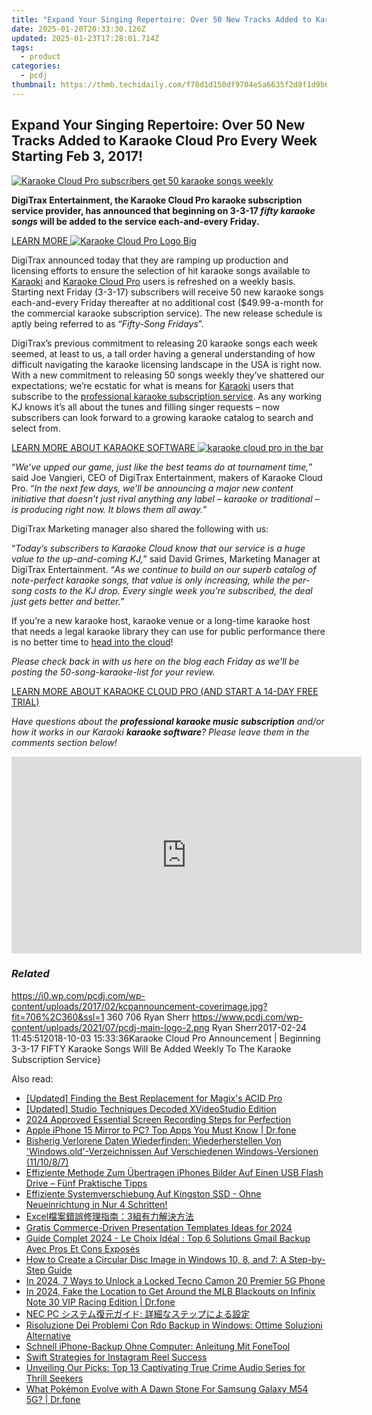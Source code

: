 ```yaml
---
title: "Expand Your Singing Repertoire: Over 50 New Tracks Added to Karaoke Cloud Pro Every Week Starting Feb 3, 2017!"
date: 2025-01-20T20:33:30.126Z
updated: 2025-01-23T17:28:01.714Z
tags:
  - product
categories:
  - pcdj
thumbnail: https://thmb.techidaily.com/f78d1d150df9704e5a6635f2d8f1d9b65ffaf1875700edcd569333cc9eed6a06.jpg
---
```


## Expand Your Singing Repertoire: Over 50 New Tracks Added to Karaoke Cloud Pro Every Week Starting Feb 3, 2017!

[![Karaoke Cloud Pro subscribers get 50 karaoke songs weekly](https://i0.wp.com/pcdj.com/wp-content/uploads/2017/02/kcpannouncement-coverimage.jpg?resize=706%2C321&ssl=1)](https://i0.wp.com/pcdj.com/wp-content/uploads/2017/02/kcpannouncement-coverimage.jpg?fit=706%2C360&ssl=1 "Karaoke Cloud Pro subscribers get 50 karaoke songs weekly")

**DigiTrax Entertainment, the Karaoke Cloud Pro karaoke subscription service provider, has announced that beginning on 3-3-17 _fifty karaoke songs_ will be added to the service each-and-every Friday.**

[LEARN MORE ![Karaoke Cloud Pro Logo Big](https://i0.wp.com/pcdj.com/wp-content/uploads/2014/06/karaokecloudprologo-big.png?fit=300%2C72&ssl=1 "Karaoke Cloud Pro Logo Big")](https://tools.techidaily.com/pcdj/products/)

DigiTrax announced today that they are ramping up production and licensing efforts to ensure the selection of hit karaoke songs available to [Karaoki](https://tools.techidaily.com/pcdj/products/) and [Karaoke Cloud Pro](https://tools.techidaily.com/pcdj/products/) users is refreshed on a weekly basis. Starting next Friday (3-3-17) subscribers will receive 50 new karaoke songs each-and-every Friday thereafter at no additional cost ($49.99-a-month for the commercial karaoke subscription service). The new release schedule is aptly being referred to as “_Fifty-Song Fridays_”.

DigiTrax’s previous commitment to releasing 20 karaoke songs each week seemed, at least to us, a tall order having a general understanding of how difficult navigating the karaoke licensing landscape in the USA is right now. With a new commitment to releasing 50 songs weekly they’ve shattered our expectations; we’re ecstatic for what is means for [Karaoki](https://tools.techidaily.com/pcdj/products/) users that subscribe to the [professional karaoke subscription service](https://tools.techidaily.com/pcdj/products/). As any working KJ knows it’s all about the tunes and filling singer requests – now subscribers can look forward to a growing karaoke catalog to search and select from.

[LEARN MORE ABOUT KARAOKE SOFTWARE ![karaoke cloud pro in the bar](https://i0.wp.com/pcdj.com/wp-content/uploads/2016/07/karaoki-withcloud-in-club-sml.jpg?fit=300%2C300&ssl=1 "karaoke cloud pro in the bar")](https://tools.techidaily.com/pcdj/products/)

“_We’ve upped our game, just like the best teams do at tournament time,_” said Joe Vangieri, CEO of DigiTrax Entertainment, makers of Karaoke Cloud Pro. “_In the next few days, we’ll be announcing a major new content initiative that doesn’t just rival anything any label – karaoke or traditional – is producing right now. It blows them all away._”

DigiTrax Marketing manager also shared the following with us:

“_Today’s subscribers to Karaoke Cloud know that our service is a huge value to the up-and-coming KJ,_” said David Grimes, Marketing Manager at DigiTrax Entertainment. “_As we continue to build on our superb catalog of note-perfect karaoke songs, that value is only increasing, while the per-song costs to the KJ drop. Every single week you’re subscribed, the deal just gets better and better._”

If you’re a new karaoke host, karaoke venue or a long-time karaoke host that needs a legal karaoke library they can use for public performance there is no better time to [head into the cloud](https://www.karaokelocker.com/subscription.pl)!

_Please check back in with us here on the blog each Friday as we’ll be posting the 50-song-karaoke-list for your review._

[LEARN MORE ABOUT KARAOKE CLOUD PRO (AND START A 14-DAY FREE TRIAL)](https://tools.techidaily.com/pcdj/products/)

_Have questions about the **professional karaoke music subscription** and/or how it works in our Karaoki **karaoke software**? Please leave them in the comments section below!_

<!-- affiliate ads begin -->
<iframe width="560" height="315" src="https://www.youtube.com/embed/kZVDkvMZvP4?si=xAugrCf-Ud6EMMpm" title="YouTube video player" frameborder="0" allow="accelerometer; autoplay; clipboard-write; encrypted-media; gyroscope; picture-in-picture; web-share" referrerpolicy="strict-origin-when-cross-origin" allowfullscreen></iframe>
<!-- affiliate ads end -->

### _Related_

https://i0.wp.com/pcdj.com/wp-content/uploads/2017/02/kcpannouncement-coverimage.jpg?fit=706%2C360&ssl=1 360 706 Ryan Sherr https://www.pcdj.com/wp-content/uploads/2021/07/pcdj-main-logo-2.png Ryan Sherr2017-02-24 11:45:512018-10-03 15:33:36Karaoke Cloud Pro Announcement | Beginning 3-3-17 FIFTY Karaoke Songs Will Be Added Weekly To The Karaoke Subscription Service}

<ins class="adsbygoogle"
     style="display:block"
     data-ad-format="autorelaxed"
     data-ad-client="ca-pub-7571918770474297"
     data-ad-slot="1223367746"></ins>

<ins class="adsbygoogle"
     style="display:block"
     data-ad-client="ca-pub-7571918770474297"
     data-ad-slot="8358498916"
     data-ad-format="auto"
     data-full-width-responsive="true"></ins>

<span class="atpl-alsoreadstyle">Also read:</span>
<div><ul>
<li><a href="https://some-knowledge.techidaily.com/updated-finding-the-best-replacement-for-magixs-acid-pro/"><u>[Updated] Finding the Best Replacement for Magix's ACID Pro</u></a></li>
<li><a href="https://some-guidance.techidaily.com/updated-studio-techniques-decoded-xvideostudio-edition/"><u>[Updated] Studio Techniques Decoded XVideoStudio Edition</u></a></li>
<li><a href="https://on-screen-recording.techidaily.com/2024-approved-essential-screen-recording-steps-for-perfection/"><u>2024 Approved Essential Screen Recording Steps for Perfection</u></a></li>
<li><a href="https://screen-mirror.techidaily.com/apple-iphone-15-mirror-to-pc-top-apps-you-must-know-drfone-by-drfone-ios/"><u>Apple iPhone 15 Mirror to PC? Top Apps You Must Know | Dr.fone</u></a></li>
<li><a href="https://discover-able.techidaily.com/bisherig-verlorene-daten-wiederfinden-wiederherstellen-von-windowsold-verzeichnissen-auf-verschiedenen-windows-versionen-111087/"><u>Bisherig Verlorene Daten Wiederfinden: Wiederherstellen Von 'Windows.old'-Verzeichnissen Auf Verschiedenen Windows-Versionen (11/10/8/7)</u></a></li>
<li><a href="https://discover-able.techidaily.com/effiziente-methode-zum-ubertragen-iphones-bilder-auf-einen-usb-flash-drive-funf-praktische-tipps/"><u>Effiziente Methode Zum Übertragen iPhones Bilder Auf Einen USB Flash Drive – Fünf Praktische Tipps</u></a></li>
<li><a href="https://discover-able.techidaily.com/effiziente-systemverschiebung-auf-kingston-ssd-ohne-neueinrichtung-in-nur-4-schritten/"><u>Effiziente Systemverschiebung Auf Kingston SSD - Ohne Neueinrichtung in Nur 4 Schritten!</u></a></li>
<li><a href="https://discover-able.techidaily.com/1728487614280-excel3/"><u>Excel檔案錯誤修理指南：3組有力解決方法</u></a></li>
<li><a href="https://some-knowledge.techidaily.com/gratis-commerce-driven-presentation-templates-ideas-for-2024/"><u>Gratis Commerce-Driven Presentation Templates Ideas for 2024</u></a></li>
<li><a href="https://discover-able.techidaily.com/guide-complet-2024-le-choix-ideal-top-6-solutions-gmail-backup-avec-pros-et-cons-exposes/"><u>Guide Complet 2024 - Le Choix Idéal : Top 6 Solutions Gmail Backup Avec Pros Et Cons Exposés</u></a></li>
<li><a href="https://discover-able.techidaily.com/how-to-create-a-circular-disc-image-in-windows-10-8-and-7-a-step-by-step-guide/"><u>How to Create a Circular Disc Image in Windows 10, 8, and 7: A Step-by-Step Guide</u></a></li>
<li><a href="https://unlock-android.techidaily.com/in-2024-7-ways-to-unlock-a-locked-tecno-camon-20-premier-5g-phone-by-drfone-android/"><u>In 2024, 7 Ways to Unlock a Locked Tecno Camon 20 Premier 5G Phone</u></a></li>
<li><a href="https://review-topics.techidaily.com/in-2024-fake-the-location-to-get-around-the-mlb-blackouts-on-infinix-note-30-vip-racing-edition-drfone-by-drfone-virtual-android/"><u>In 2024, Fake the Location to Get Around the MLB Blackouts on Infinix Note 30 VIP Racing Edition | Dr.fone</u></a></li>
<li><a href="https://discover-able.techidaily.com/nec-pc/"><u>NEC PC システム復元ガイド: 詳細なステップによる設定</u></a></li>
<li><a href="https://discover-able.techidaily.com/risoluzione-dei-problemi-con-rdo-backup-in-windows-ottime-soluzioni-alternative/"><u>Risoluzione Dei Problemi Con Rdo Backup in Windows: Ottime Soluzioni Alternative</u></a></li>
<li><a href="https://discover-able.techidaily.com/schnell-iphone-backup-ohne-computer-anleitung-mit-fonetool/"><u>Schnell iPhone-Backup Ohne Computer: Anleitung Mit FoneTool</u></a></li>
<li><a href="https://instagram-video-recordings.techidaily.com/swift-strategies-for-instagram-reel-success/"><u>Swift Strategies for Instagram Reel Success</u></a></li>
<li><a href="https://technical-tips.techidaily.com/unveiling-our-picks-top-13-captivating-true-crime-audio-series-for-thrill-seekers/"><u>Unveiling Our Picks: Top 13 Captivating True Crime Audio Series for Thrill Seekers</u></a></li>
<li><a href="https://change-location.techidaily.com/what-pokemon-evolve-with-a-dawn-stone-for-samsung-galaxy-m54-5g-drfone-by-drfone-virtual-android/"><u>What Pokémon Evolve with A Dawn Stone For Samsung Galaxy M54 5G? | Dr.fone</u></a></li>
</ul></div>

